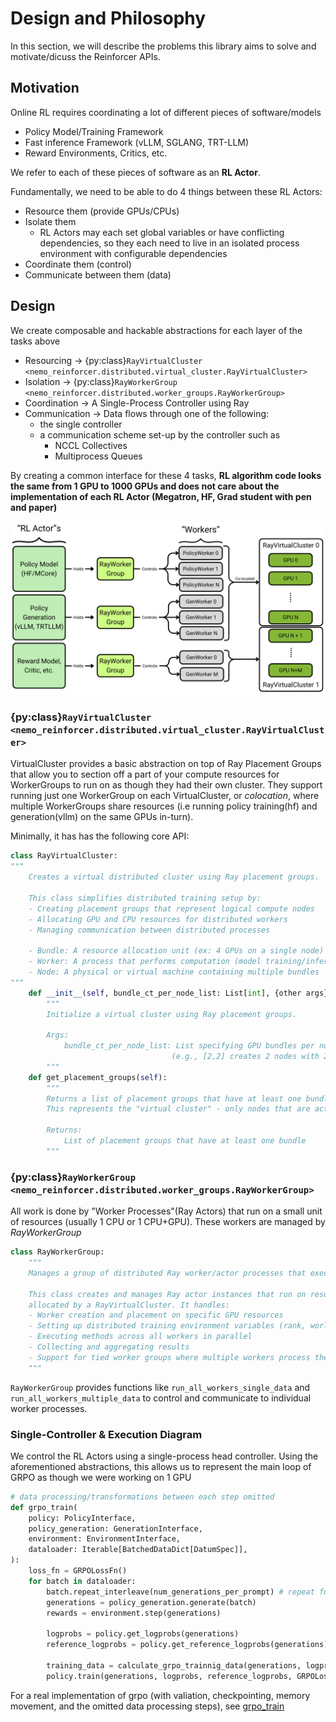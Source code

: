 # Design and Philosophy
In this section, we will describe the problems this library aims to solve and motivate/dicuss the Reinforcer APIs.

## Motivation
Online RL requires coordinating a lot of different pieces of software/models
- Policy Model/Training Framework
- Fast inference Framework (vLLM, SGLANG, TRT-LLM)
- Reward Environments, Critics, etc.

We refer to each of these pieces of software as an **RL Actor**.

Fundamentally, we need to be able to do 4 things between these RL Actors:
- Resource them (provide GPUs/CPUs)
- Isolate them
  - RL Actors may each set global variables or have conflicting dependencies, so they each need to live in an isolated process environment with configurable dependencies
- Coordinate them (control)
- Communicate between them (data)

## Design

We create composable and hackable abstractions for each layer of the tasks above
- Resourcing -> {py:class}`RayVirtualCluster <nemo_reinforcer.distributed.virtual_cluster.RayVirtualCluster>`
- Isolation -> {py:class}`RayWorkerGroup <nemo_reinforcer.distributed.worker_groups.RayWorkerGroup>`
- Coordination -> A Single-Process Controller using Ray
- Communication -> Data flows through one of the following:
  - the single controller 
  - a communication scheme set-up by the controller such as
    - NCCL Collectives
    - Multiprocess Queues

By creating a common interface for these 4 tasks, **RL algorithm code looks the same from 1 GPU to 1000 GPUs and does not care about the implementation of each RL Actor (Megatron, HF, Grad student with pen and paper)**

![actor-wg-worker-vc](../assets/actor-wg-worker-vc.png)

### {py:class}`RayVirtualCluster <nemo_reinforcer.distributed.virtual_cluster.RayVirtualCluster>`
VirtualCluster provides a basic abstraction on top of Ray Placement Groups that allow you to section off a part of your compute resources for WorkerGroups to run on as though they had their own cluster. They support running just one WorkerGroup on each VirtualCluster, or *colocation*, where multiple WorkerGroups share resources (i.e running policy training(hf) and generation(vllm) on the same GPUs in-turn).

Minimally, it has has the following core API:
```python
class RayVirtualCluster:
"""
    Creates a virtual distributed cluster using Ray placement groups.

    This class simplifies distributed training setup by:
    - Creating placement groups that represent logical compute nodes
    - Allocating GPU and CPU resources for distributed workers
    - Managing communication between distributed processes

    - Bundle: A resource allocation unit (ex: 4 GPUs on a single node)
    - Worker: A process that performs computation (model training/inference)
    - Node: A physical or virtual machine containing multiple bundles
"""
    def __init__(self, bundle_ct_per_node_list: List[int], {other args}):
        """
        Initialize a virtual cluster using Ray placement groups.

        Args:
            bundle_ct_per_node_list: List specifying GPU bundles per node
                                    (e.g., [2,2] creates 2 nodes with 2 GPU bundles each)
        """
    def get_placement_groups(self):
        """
        Returns a list of placement groups that have at least one bundle, filtering out empty nodes.
        This represents the "virtual cluster" - only nodes that are actually being used.

        Returns:
            List of placement groups that have at least one bundle
        """
```

### {py:class}`RayWorkerGroup <nemo_reinforcer.distributed.worker_groups.RayWorkerGroup>`
All work is done by "Worker Processes"(Ray Actors) that run on a small unit of resources (usually 1 CPU or 1 CPU+GPU). These workers are managed by *RayWorkerGroup*
```python
class RayWorkerGroup:
    """
    Manages a group of distributed Ray worker/actor processes that execute tasks in parallel.

    This class creates and manages Ray actor instances that run on resources
    allocated by a RayVirtualCluster. It handles:
    - Worker creation and placement on specific GPU resources
    - Setting up distributed training environment variables (rank, world size, etc.)
    - Executing methods across all workers in parallel
    - Collecting and aggregating results
    - Support for tied worker groups where multiple workers process the same data
    """
```
```RayWorkerGroup``` provides functions like ```run_all_workers_single_data``` and ```run_all_workers_multiple_data``` to control and communicate to individual worker processes.


### Single-Controller & Execution Diagram
We control the RL Actors using a single-process head controller. Using the aforementioned abstractions, this allows us to represent the main loop of GRPO as though we were working on 1 GPU
```python
# data processing/transformations between each step omitted
def grpo_train(
    policy: PolicyInterface,
    policy_generation: GenerationInterface,
    environment: EnvironmentInterface,
    dataloader: Iterable[BatchedDataDict[DatumSpec]],
):
    loss_fn = GRPOLossFn()
    for batch in dataloader:
        batch.repeat_interleave(num_generations_per_prompt) # repeat for GRPO
        generations = policy_generation.generate(batch) 
        rewards = environment.step(generations)

        logprobs = policy.get_logprobs(generations)
        reference_logprobs = policy.get_reference_logprobs(generations)

        training_data = calculate_grpo_trainnig_data(generations, logprobs, reference_logprobs, rewards)
        policy.train(generations, logprobs, reference_logprobs, GRPOLossFn)
```
For a real implementation of grpo (with valiation, checkpointing, memory movement, and the omitted data processing steps), see [grpo_train](../../nemo_reinforcer/algorithms/grpo.py)
